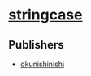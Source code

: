 # [stringcase](https://pypi.org/project/stringcase)



## Publishers
- [okunishinishi](https://pypi.org/user/okunishinishi)

